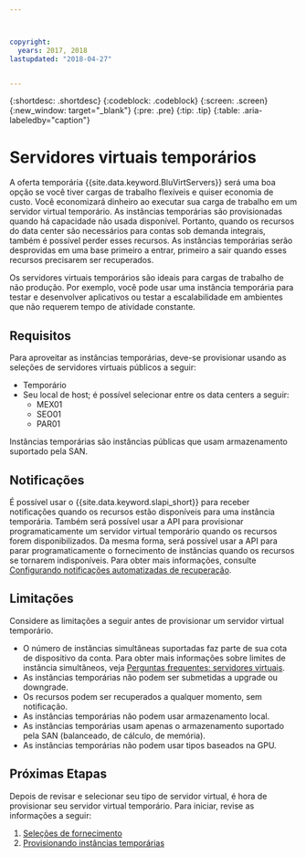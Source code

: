```yaml
---



copyright:
  years: 2017, 2018
lastupdated: "2018-04-27"


---
```


{:shortdesc: .shortdesc}
{:codeblock: .codeblock}
{:screen: .screen}
{:new_window: target="_blank"}
{:pre: .pre}
{:tip: .tip}
{:table: .aria-labeledby="caption"}

# Servidores virtuais temporários
A oferta temporária {{site.data.keyword.BluVirtServers}} será uma boa opção se você tiver cargas de trabalho flexíveis e quiser economia de custo. Você economizará dinheiro ao executar sua carga de trabalho em um servidor virtual temporário. As instâncias temporárias são provisionadas quando há capacidade não usada disponível. Portanto, quando os recursos do data center são necessários para contas sob demanda integrais, também é possível perder esses recursos. As instâncias temporárias serão desprovidas em uma base primeiro a entrar, primeiro a sair quando esses recursos precisarem ser recuperados.   

Os servidores virtuais temporários são ideais para cargas de trabalho de não produção. Por exemplo, você pode usar uma instância temporária para testar e desenvolver aplicativos ou testar a escalabilidade em ambientes que não requerem tempo de atividade constante.

## Requisitos
Para aproveitar as instâncias temporárias, deve-se provisionar usando as seleções de servidores virtuais públicos a seguir:
* Temporário
* Seu local de host; é possível selecionar entre os data centers a seguir:
    * MEX01 
    * SEO01
    * PAR01

Instâncias temporárias são instâncias públicas que usam armazenamento suportado pela SAN.

## Notificações
É possível usar o {{site.data.keyword.slapi_short}} para receber notificações quando os recursos estão disponíveis para uma instância temporária. Também será possível usar a API para provisionar programaticamente um servidor virtual temporário quando os recursos forem disponibilizados. Da mesma forma, será possível usar a API para parar programaticamente o fornecimento de instâncias quando os recursos se tornarem indisponíveis. Para obter mais informações, consulte [Configurando notificações automatizadas de recuperação](configuring-automated-reclaim-notifications.html).

## Limitações
Considere as limitações a seguir antes de provisionar um servidor virtual temporário.

* O número de instâncias simultâneas suportadas faz parte de sua cota de dispositivo da conta. Para obter mais informações sobre limites de instância simultâneos, veja [Perguntas frequentes: servidores virtuais](../vsi/vsi_faqs_vs.html#concurrent).
* As instâncias temporárias não podem ser submetidas a upgrade ou downgrade.
* Os recursos podem ser recuperados a qualquer momento, sem notificação.
* As instâncias temporárias não podem usar armazenamento local.
* As instâncias temporárias usam apenas o armazenamento suportado pela SAN (balanceado, de cálculo, de memória).
* As instâncias temporárias não podem usar tipos baseados na GPU.


## Próximas Etapas

Depois de revisar e selecionar seu tipo de servidor virtual, é hora de provisionar seu servidor virtual temporário. Para iniciar, revise as informações a seguir:
1. [Seleções de fornecimento](../vsi/vsi_public_selections.html)
2. [Provisionando instâncias temporárias](../vsi/vsi_provision_transient.html)
